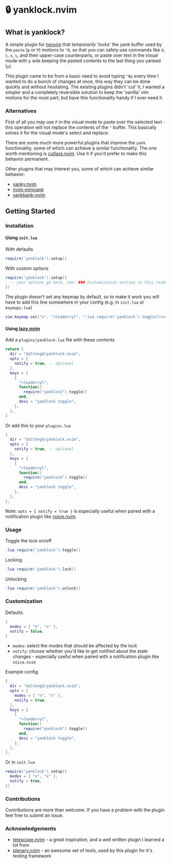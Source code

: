 # 🔒 yanklock.nvim

## What is yanklock?

A simple plugin for [neovim](https://neovim.io/) that *temporarily* 'locks' the yank buffer used by the `paste` (`p` or `P`) motions to `"0`, so that you can safely use commands like `d`, `c`, `x`, `s`, and their upper-case counterparts, or paste over text in the visual mode with `p` wile keeping the pasted contents to the last thing you yanked (`y`).

This plugin came to be from a basic need to avoid typing `"0p` every time I wanted to do a bunch of changes at once, this way they can be done quickly and without hesitating. The existing plugins didn't 'cut' it, I wanted a simpler and a completely reversible solution to keep the 'vanilla' vim motions for the most part, but have this functionality handy if I ever need it.

### Alternatives

First of all you may use `P` in the visual mode to paste over the selected text - this operation will not replace the contents of the `"` buffer. This basically solves it for the visual mode's select and replace.

There are some much more powerful plugins that improve the `yank` functionality, some of which can achieve a similar functionality. The one worth mentioning is [cutlass.nvim](https://github.com/gbprod/cutlass.nvim). Use it if you'd prefer to make this behavior permanent.

Other plugins that may interest you, some of which can achieve similar behavior:

- [yanky.nvim](https://github.com/gbprod/yanky.nvim)
- [nvim-miniyank](https://github.com/bfredl/nvim-miniyank)
- [yankbank-nvim](https://github.com/ptdewey/yankbank-nvim)

## Getting Started

### Installation

#### Using `init.lua`

With defaults

```lua
require('yanklock').setup()
```

With custom options

```lua
require('yanklock').setup({
  -- your options go here. see: ### Customization section in this readme
})
```

The plugin doesn't set any keymap by default, so to make it work you will have to add this line somewhere in your config (e.g. in `init.lua` or `keymaps.lua`)

```lua
vim.keymap.set("n", "<leader>yl", ":lua require('yanklock').toggle()<cr>", { desc = "yanklock toggle" })
```

#### Using [lazy.nvim](https://github.com/folke/lazy.nvim)

Add a `plugins/yanklock.lua` file with these contents

```lua
return {
  dir = "daltongd/yanklock.nvim",
  opts = {
    notify = true, -- optional
  },
  keys = {
    {
      "<leader>yl",
      function()
        require("yanklock").toggle()
      end,
      desc = "yanklock toggle",
    },
  },
}
```

Or add this to your `plugins.lua`

```lua
{
  dir = "daltongd/yanklock.nvim",
  opts = {
    notify = true, -- optional
  },
  keys = {
    {
      "<leader>yl",
      function()
        require("yanklock").toggle()
      end,
      desc = "yanklock toggle",
    },
  },
},
```

Note: `opts = { notify = true }` is especially useful when paired with a notification plugin like [noice.nvim](https://github.com/folke/noice.nvim).

### Usage

Toggle the lock on/off

```lua
:lua require('yanklock').toggle()
```

Locking

```lua
:lua require('yanklock').lock()
```

Unlocking

```lua
:lua require('yanklock').unlock()
```

### Customization

Defaults

```lua
{
  modes = { "n", "x" },
  notify = false,
}
```

- `modes`: select the modes that should be affected by the lock
- `notify`: choose whether you'd like to get notified about the state changes - especially useful when paired with a notification plugin like `noice.nvim`

Example config

```lua
{
  dir = "daltongd/yanklock.nvim",
  opts = {
    modes = { "n", "x" },
    notify = true,
  },
  keys = {
    {
      "<leader>yl",
      function()
        require("yanklock").toggle()
      end,
      desc = "yanklock toggle",
    },
  },
},
```

Or in `init.lua`

```lua
require('yanklock').setup({
  modes = { "n", "x" },
  notify = true,
})
```

### Contributions

Contributions are more than welcome. If you have a problem with the plugin feel free to submit an issue.

### Acknowledgements

- [telescope.nvim](https://github.com/nvim-telescope/telescope.nvim) - a great inspiration, and a well written plugin I learned a lot from
- [plenary.nvim](https://github.com/nvim-lua/plenary.nvim) - an awesome set of tools, used by this plugin for it's testing framework
